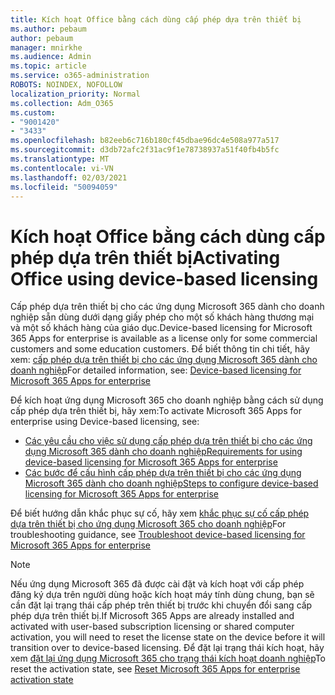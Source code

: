 ```yaml
---
title: Kích hoạt Office bằng cách dùng cấp phép dựa trên thiết bị
ms.author: pebaum
author: pebaum
manager: mnirkhe
ms.audience: Admin
ms.topic: article
ms.service: o365-administration
ROBOTS: NOINDEX, NOFOLLOW
localization_priority: Normal
ms.collection: Adm_O365
ms.custom:
- "9001420"
- "3433"
ms.openlocfilehash: b82eeb6c716b180cf45dbae96dc4e508a977a517
ms.sourcegitcommit: d3db72afc2f31ac9f1e78738937a51f40fb4b5fc
ms.translationtype: MT
ms.contentlocale: vi-VN
ms.lasthandoff: 02/03/2021
ms.locfileid: "50094059"
---
```

# <a name="activating-office-using-device-based-licensing"></a><span data-ttu-id="15cbe-102">Kích hoạt Office bằng cách dùng cấp phép dựa trên thiết bị</span><span class="sxs-lookup"><span data-stu-id="15cbe-102">Activating Office using device-based licensing</span></span>

<span data-ttu-id="15cbe-103">Cấp phép dựa trên thiết bị cho các ứng dụng Microsoft 365 dành cho doanh nghiệp sẵn dùng dưới dạng giấy phép cho một số khách hàng thương mại và một số khách hàng của giáo dục.</span><span class="sxs-lookup"><span data-stu-id="15cbe-103">Device-based licensing for Microsoft 365 Apps for enterprise is available as a license only for some commercial customers and some education customers.</span></span> <span data-ttu-id="15cbe-104">Để biết thông tin chi tiết, hãy xem: [cấp phép dựa trên thiết bị cho các ứng dụng Microsoft 365 dành cho doanh nghiệp](https://docs.microsoft.com/deployoffice/device-based-licensing)</span><span class="sxs-lookup"><span data-stu-id="15cbe-104">For detailed information, see: [Device-based licensing for Microsoft 365 Apps for enterprise](https://docs.microsoft.com/deployoffice/device-based-licensing)</span></span>

<span data-ttu-id="15cbe-105">Để kích hoạt ứng dụng Microsoft 365 cho doanh nghiệp bằng cách sử dụng cấp phép dựa trên thiết bị, hãy xem:</span><span class="sxs-lookup"><span data-stu-id="15cbe-105">To activate Microsoft 365 Apps for enterprise using Device-based licensing, see:</span></span>

- [<span data-ttu-id="15cbe-106">Các yêu cầu cho việc sử dụng cấp phép dựa trên thiết bị cho các ứng dụng Microsoft 365 dành cho doanh nghiệp</span><span class="sxs-lookup"><span data-stu-id="15cbe-106">Requirements for using device-based licensing for Microsoft 365 Apps for enterprise</span></span>](https://docs.microsoft.com/deployoffice/device-based-licensing#requirements-for-using-device-based-licensing-for-microsoft-365-apps-for-enterprise)
- [<span data-ttu-id="15cbe-107">Các bước để cấu hình cấp phép dựa trên thiết bị cho các ứng dụng Microsoft 365 dành cho doanh nghiệp</span><span class="sxs-lookup"><span data-stu-id="15cbe-107">Steps to configure device-based licensing for Microsoft 365 Apps for enterprise</span></span>](https://docs.microsoft.com/deployoffice/device-based-licensing#steps-to-configure-device-based-licensing-for-microsoft-365-apps-for-enterprise)

<span data-ttu-id="15cbe-108">Để biết hướng dẫn khắc phục sự cố, hãy xem [khắc phục sự cố cấp phép dựa trên thiết bị cho ứng dụng Microsoft 365 cho doanh nghiệp](https://docs.microsoft.com/deployoffice/device-based-licensing#troubleshoot-device-based-licensing-for-microsoft-365-apps-for-enterprise)</span><span class="sxs-lookup"><span data-stu-id="15cbe-108">For troubleshooting guidance, see [Troubleshoot device-based licensing for Microsoft 365 Apps for enterprise](https://docs.microsoft.com/deployoffice/device-based-licensing#troubleshoot-device-based-licensing-for-microsoft-365-apps-for-enterprise)</span></span>

> [!NOTE]
> <span data-ttu-id="15cbe-109">Nếu ứng dụng Microsoft 365 đã được cài đặt và kích hoạt với cấp phép đăng ký dựa trên người dùng hoặc kích hoạt máy tính dùng chung, bạn sẽ cần đặt lại trạng thái cấp phép trên thiết bị trước khi chuyển đổi sang cấp phép dựa trên thiết bị.</span><span class="sxs-lookup"><span data-stu-id="15cbe-109">If Microsoft 365 Apps are already installed and activated with user-based subscription licensing or shared computer activation, you will need to reset the license state on the device before it will transition over to device-based licensing.</span></span> <span data-ttu-id="15cbe-110">Để đặt lại trạng thái kích hoạt, hãy xem [đặt lại ứng dụng Microsoft 365 cho trạng thái kích hoạt doanh nghiệp](https://docs.microsoft.com/office/troubleshoot/activation/reset-office-365-proplus-activation-state)</span><span class="sxs-lookup"><span data-stu-id="15cbe-110">To reset the activation state, see [Reset Microsoft 365 Apps for enterprise activation state](https://docs.microsoft.com/office/troubleshoot/activation/reset-office-365-proplus-activation-state)</span></span>
